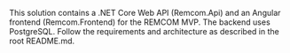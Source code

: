 <!-- Use this file to provide workspace-specific custom instructions to Copilot. For more details, visit https://code.visualstudio.com/docs/copilot/copilot-customization#_use-a-githubcopilotinstructionsmd-file -->

This solution contains a .NET Core Web API (Remcom.Api) and an Angular frontend (Remcom.Frontend) for the REMCOM MVP. The backend uses PostgreSQL. Follow the requirements and architecture as described in the root README.md.
